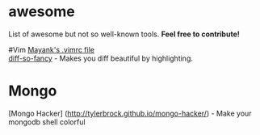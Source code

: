 # awesome 
List of awesome but not so well-known tools. <b> Feel free to contribute! </b>

#Vim
[Mayank's .vimrc file](https://gist.github.com/msjaiswal/9c321bca794843d249cc)
<br>[diff-so-fancy](https://github.com/so-fancy/diff-so-fancy) - Makes you diff beautiful by highlighting.

# Mongo 
[Mongo Hacker] (http://tylerbrock.github.io/mongo-hacker/) - Make your mongodb shell colorful

